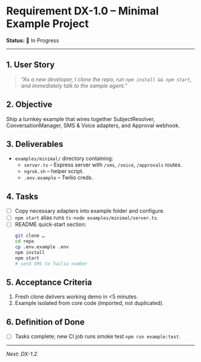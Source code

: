 # Requirement DX-1.0 – Minimal Example Project

**Status:** 🚧 In Progress

---

## 1. User Story

> *“As a new developer, I clone the repo, run `npm install && npm start`, and immediately talk to the sample agent.”*

## 2. Objective

Ship a turnkey example that wires together SubjectResolver, ConversationManager, SMS & Voice adapters, and Approval webhook.

## 3. Deliverables

- `examples/minimal/` directory containing:
  * `server.ts` – Express server with `/sms`, `/voice`, `/approvals` routes.
  * `ngrok.sh` – helper script.
  * `.env.example` – Twilio creds.

## 4. Tasks

- [ ] Copy necessary adapters into example folder and configure.
- [ ] `npm start` alias runs `ts-node examples/minimal/server.ts`.
- [ ] README quick-start section:
  ```bash
  git clone …
  cd repo
  cp .env.example .env
  npm install
  npm start
  # send SMS to Twilio number
  ```

## 5. Acceptance Criteria

1. Fresh clone delivers working demo in <5 minutes.
2. Example isolated from core code (imported, not duplicated).

## 6. Definition of Done

- [ ] Tasks complete; new CI job runs smoke test `npm run example:test`.

---

*Next: DX-1.2.* 